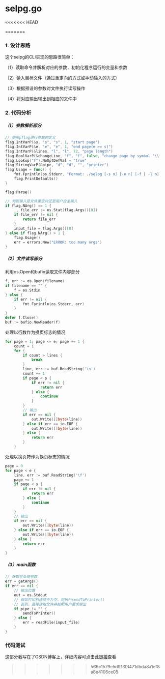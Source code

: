 # selpg.go
<<<<<<< HEAD


=======

### 1. 设计思路
这个selpg的CLI实现的思路很简单：

（1）读取命令并解析对应的参数，初始化程序运行的变量和参数

（2）读入目标文件（通过重定向的方式或手动输入的方式）

（3）根据预设的参数对文件执行读写操作

（4）将对应输出输出到相应的文件中

### 2. 代码分析
##### （1）参数解析部分
```go
// 使用pflag进行参数的定义
flag.IntVarP(&s, "s", "s", 1, "start page")
flag.IntVarP(&e, "e", "e", 1, "end page(e >= s)")
flag.IntVarP(&lines, "l", "l", 72, "page length")
flag.BoolVarP(&changeLine, "f", "f", false, "change page by symbol '\\f'")
flag.Lookup("f").NoOptDefVal = "true"
flag.StringVarP(&pipe, "d", "d", "", "printer")
flag.Usage = func() {
    fmt.Fprintln(os.Stderr, "Format: ./selpg [-s n] [-e n] [-f | -l n] [-d p] [filename] [other options]")
    flag.PrintDefaults()
}

flag.Parse()

// 判断输入是文件重定向还是用户自主输入
if flag.NArg() == 1 {
    _, file_err := os.Stat(flag.Args()[0])
    if file_err != nil {
        return file_err
    }
    input_file = flag.Args()[0]
} else if flag.NArg() > 1 {
    flag.Usage()
    err = errors.New("ERROR: too many args")
}
```
##### （2）文件读写部分
利用os.Open和bufio读取文件内容部分
```go
f, err := os.Open(filename)
if filename == "" {
    f = os.Stdin
} else {
    if err != nil {
        fmt.Fprintln(os.Stderr, err)
    }
}
defer f.Close()
buf := bufio.NewReader(f)
```
处理以行数作为换页标志的情况
```go
for page = 1; page <= e; page += 1 {
    count = 1
    for {
        if count > lines {
            break
        }
        line, err := buf.ReadString('\n')
        count += 1
        if page < s {
            if err != nil {
                return err
            } else {
                continue
            }
        }
        // 输出
        if err == nil {
            out.Write([]byte(line))
        } else if err == io.EOF {
            out.Write([]byte(line))
        } else {
            return err
        }
    }
```
处理以换页符作为换页标志的情况
```go
page = 0
for page < e {
    line, err := buf.ReadString('\f')
    page += 1
    if page < s {
        if err != nil {
            return err
        } else {
            continue
        }
    }
    // 输出
    if err == nil {
        out.Write([]byte(line))
    } else if err == io.EOF {
        out.Write([]byte(line))
    } else {
        return err
    }
}
```
##### （3）main函数
```go
// 获取并处理参数
err = getArgs()
if err == nil {
	// 输出位置
    out = os.Stdout
    // 假如打印机选项不为空，则执行sendToPrinter()
    // 否则，直接读取文件并按照用户要求输出
    if pipe != "" {
        sendToPrinter()
    } else {
        err = readFile(input_file)
    }
}
```

### 代码测试

这部分我写在了CSDN博客上，详细内容可点击此[链接](https://blog.csdn.net/think_A_lot/article/details/82988219)查看
>>>>>>> 566c1579e5d9130f471dbda8a1ef8a8e4106ce05
